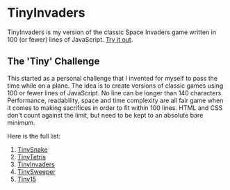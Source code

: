 # TinyInvaders

TinyInvaders is my version of the classic Space Invaders game written in 100 (or fewer) lines of JavaScript. [Try it out](https://alaricus.github.io/TinyInvaders/).

## The 'Tiny' Challenge

This started as a personal challenge that I invented for myself to pass the time while on a plane. The idea is to create versions of classic games using 100 or fewer lines of JavaScript. No line can be longer than 140 characters. Performance, readability, space and time complexity are all fair game when it comes to making sacrifices in order to fit within 100 lines. HTML and CSS don't count against the limit, but need to be kept to an absolute bare minimum.

Here is the full list:

1. [TinySnake](https://github.com/Alaricus/TinySnake)
2. [TinyTetris](https://github.com/Alaricus/TinyTetris)
3. [TinyInvaders](https://github.com/Alaricus/TinyInvaders)
4. [TinySweeper](https://github.com/Alaricus/TinySweeper)
5. [Tiny15](https://github.com/Alaricus/Tiny15)
